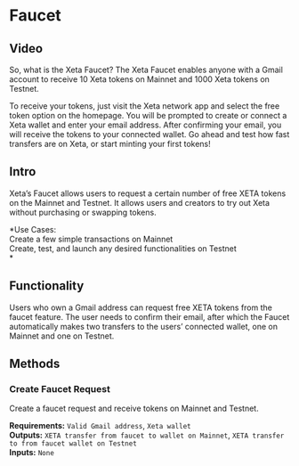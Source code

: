 # Faucet

## Video
So, what is the Xeta Faucet? The Xeta Faucet enables anyone with a Gmail account to receive 10 Xeta tokens on Mainnet and 1000 Xeta tokens on Testnet.

To receive your tokens, just visit the Xeta network app and select the free token option on the homepage. You will be prompted to create or connect a Xeta wallet and enter your email address. After confirming your email, you will receive the tokens to your connected wallet. Go ahead and test how fast transfers are on Xeta, or start minting your first tokens!

## Intro
Xeta’s Faucet allows users to request a certain number of free XETA tokens on the Mainnet and Testnet. It allows users and creators to try out Xeta without purchasing or swapping tokens.

*Use Cases:  
Create a few simple transactions on Mainnet  
Create, test, and launch any desired functionalities on Testnet  
*

## Functionality
Users who own a Gmail address can request free XETA tokens from the faucet feature. The user needs to confirm their email, after which the Faucet automatically makes two transfers to the users’ connected wallet, one on Mainnet and one on Testnet.

## Methods

### Create Faucet Request
Create a faucet request and receive tokens on Mainnet and Testnet.

**Requirements:** `Valid Gmail address`, `Xeta wallet`  
**Outputs:** `XETA transfer from faucet to wallet on Mainnet`, `XETA transfer to from faucet wallet on Testnet`  
**Inputs:** `None`  

<div style="page-break-after: always; visibility: hidden">\pagebreak</div>
